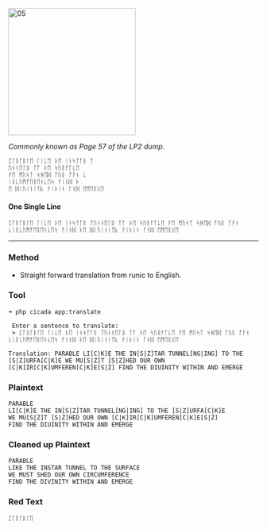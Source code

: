 <img src="https://github.com/iBotPeaches/cicada_3301/raw/master/liber_primus/74.jpg" width="256" alt="05">

_Commonly known as Page 57 of the LP2 dump._

```
ᛈᚪᚱᚪᛒᛚᛖ ᛚᛁᚳᛖ ᚦᛖ ᛁᚾᛋᛏᚪᚱ ᛏ
ᚢᚾᚾᛖᛚᛝ ᛏᚩ ᚦᛖ ᛋᚢᚱᚠᚪᚳᛖ
ᚹᛖ ᛗᚢᛋᛏ ᛋᚻᛖᛞ ᚩᚢᚱ ᚩᚹᚾ ᚳ
ᛁᚱᚳᚢᛗᚠᛖᚱᛖᚾᚳᛖᛋ ᚠᛁᚾᛞ ᚦ
ᛖ ᛞᛁᚢᛁᚾᛁᛏᚣ ᚹᛁᚦᛁᚾ ᚪᚾᛞ ᛖᛗᛖᚱᚷᛖ
```

#### One Single Line

```
ᛈᚪᚱᚪᛒᛚᛖ ᛚᛁᚳᛖ ᚦᛖ ᛁᚾᛋᛏᚪᚱ ᛏᚢᚾᚾᛖᛚᛝ ᛏᚩ ᚦᛖ ᛋᚢᚱᚠᚪᚳᛖ ᚹᛖ ᛗᚢᛋᛏ ᛋᚻᛖᛞ ᚩᚢᚱ ᚩᚹᚾ ᚳᛁᚱᚳᚢᛗᚠᛖᚱᛖᚾᚳᛖᛋ ᚠᛁᚾᛞ ᚦᛖ ᛞᛁᚢᛁᚾᛁᛏᚣ ᚹᛁᚦᛁᚾ ᚪᚾᛞ ᛖᛗᛖᚱᚷᛖ
```

---

### Method

* Straight forward translation from runic to English.

### Tool

```
➜ php cicada app:translate

 Enter a sentence to translate:
 > ᛈᚪᚱᚪᛒᛚᛖ ᛚᛁᚳᛖ ᚦᛖ ᛁᚾᛋᛏᚪᚱ ᛏᚢᚾᚾᛖᛚᛝ ᛏᚩ ᚦᛖ ᛋᚢᚱᚠᚪᚳᛖ ᚹᛖ ᛗᚢᛋᛏ ᛋᚻᛖᛞ ᚩᚢᚱ ᚩᚹᚾ ᚳᛁᚱᚳᚢᛗᚠᛖᚱᛖᚾᚳᛖᛋ ᚠᛁᚾᛞ ᚦᛖ ᛞᛁᚢᛁᚾᛁᛏᚣ ᚹᛁᚦᛁᚾ ᚪᚾᛞ ᛖᛗᛖᚱᚷᛖ

Translation: PARABLE LI[C|K]E THE IN[S|Z]TAR TUNNEL[NG|ING] TO THE [S|Z]URFA[C|K]E WE MU[S|Z]T [S|Z]HED OUR OWN [C|K]IR[C|K]UMFEREN[C|K]E[S|Z] FIND THE DIUINITY WITHIN AND EMERGE
```

### Plaintext

```
PARABLE
LI[C|K]E THE IN[S|Z]TAR TUNNEL[NG|ING] TO THE [S|Z]URFA[C|K]E
WE MU[S|Z]T [S|Z]HED OUR OWN [C|K]IR[C|K]UMFEREN[C|K]E[S|Z]
FIND THE DIUINITY WITHIN AND EMERGE
```

### Cleaned up Plaintext

```
PARABLE
LIKE THE INSTAR TUNNEL TO THE SURFACE
WE MUST SHED OUR OWN CIRCUMFERENCE
FIND THE DIVINITY WITHIN AND EMERGE
```

### Red Text

```
ᛈᚪᚱᚪᛒᛚᛖ
```
